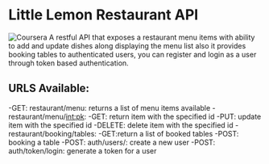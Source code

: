 # Little Lemon Restaurant API
![Coursera](https://img.shields.io/badge/Coursera-%230056D2.svg?style=for-the-badge&logo=Coursera&logoColor=white)
A restful API that exposes a restaurant menu items with ability to add and update dishes along displaying the menu list also it provides booking tables 
to authenticated  users, you can register and login as a user through token based authentication.
## URLS Available:
-GET: restaurant/menu: returns a list of menu items available
-restaurant/menu/<int:pk>:
  -GET: return item with the specified id
  -PUT: update item with the specified id
  -DELETE: delete item with the specified id
 -restaurant/booking/tables:
  -GET:return a list of booked tables
  -POST: booking a table
 -POST: auth/users/: create a new user
 -POST: auth/token/login: generate a token for a user
